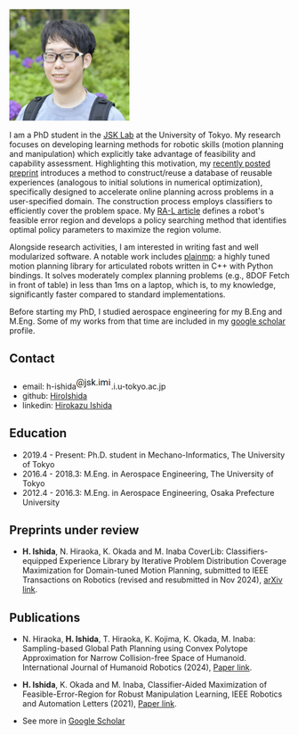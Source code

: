 <img src="/asset/profile.jpg" alt="photo" height="200">

I am a PhD student in the [JSK Lab](http://www.jsk.t.u-tokyo.ac.jp/) at the University of Tokyo. My research focuses on developing learning methods for robotic skills (motion planning and manipulation) which explicitly take advantage of feasibility and capability assessment. Highlighting this motivation, my [recently posted preprint](https://arxiv.org/abs/2405.02968) introduces a method to construct/reuse a database of reusable experiences (analogous to initial solutions in numerical optimization), specifically designed to accelerate online planning across problems in a user-specified domain. The construction process employs classifiers to efficiently cover the problem space. My [RA-L article](https://ieeexplore.ieee.org/document/9406349) defines a robot's feasible error region and develops a policy searching method that identifies optimal policy parameters to maximize the region volume.

Alongside research activities, I am interested in writing fast and well modularized software. A notable work includes [plainmp](https://github.com/HiroIshida/plainmp): a highly tuned motion planning library for articulated robots written in C++ with Python bindings. It solves moderately complex planning problems (e.g., 8DOF Fetch in front of table) in less than 1ms on a laptop, which is, to my knowledge, significantly faster compared to standard implementations.

Before starting my PhD, I studied aerospace engineering for my B.Eng and M.Eng. Some of my works from that time are included in my [google scholar](https://scholar.google.com/citations?user=aw4sCFsAAAAJ&hl=ja&oi=ao) profile.

## Contact
- email: h-ishida<img src="/asset/email.png" alt="email" height="25">.i.u-tokyo.ac.jp
- github: [HiroIshida](https://github.com/HiroIshida)
- linkedin: [Hirokazu Ishida](https://www.linkedin.com/in/hirokazu-i-209330155)


## Education
- 2019.4 - Present: Ph.D. student in Mechano-Informatics, The University of Tokyo
- 2016.4 - 2018.3: M.Eng. in Aerospace Engineering, The University of Tokyo
- 2012.4 - 2016.3: M.Eng. in Aerospace Engineering, Osaka Prefecture University

## Preprints under review
- <span id="coverlib"> **H. Ishida**, N. Hiraoka, K. Okada and M. Inaba CoverLib: Classifiers-equipped Experience Library by Iterative Problem Distribution Coverage Maximization for Domain-tuned Motion Planning, submitted to IEEE Transactions on Robotics (revised and resubmitted in Nov 2024), [arXiv link](https://arxiv.org/abs/2405.02968).

## Publications
- N. Hiraoka, **H. Ishida**, T. Hiraoka, K. Kojima, K. Okada, M. Inaba: Sampling-based Global Path Planning using Convex Polytope Approximation for Narrow Collision-free Space of Humanoid. International Journal of Humanoid Robotics (2024), [Paper link](https://www.worldscientific.com/doi/abs/10.1142/S0219843624500051).

- <span id="fer"> **H. Ishida**, K. Okada and M. Inaba, Classifier-Aided Maximization of Feasible-Error-Region for Robust Manipulation Learning, IEEE Robotics and Automation Letters (2021), [Paper link](https://ieeexplore.ieee.org/abstract/document/9406349).

- See more in [Google Scholar](https://scholar.google.com/citations?user=aw4sCFsAAAAJ&hl=ja&oi=ao)
